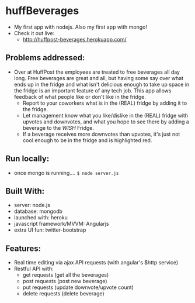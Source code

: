 huffBeverages
=============
- My first app with nodejs.  Also my first app with mongo!
- Check it out live:
	- http://huffpost-beverages.herokuapp.com/

Problems addressed:
----
- Over at HuffPost the employees are treated to free beverages all day long.  Free beverages are great and all, but having some say over what ends up in the fridge and what isn't delicious enough to take up space in the fridge is an important feature of any tech job.  This app allows feedback of what people like or don't like in the fridge.  
	- Report to your coworkers what is in the (REAL) fridge by adding it to the fridge.
	- Let management know what you like/dislike in the (REAL) fridge with upvotes and downvotes, and what you hope to see there by adding a beverage to the *WISH* Fridge.
	- If a beverage receives more downvotes than upvotes, it's just not cool enough to be in the fridge and is highlighted red.

Run locally:
----
- once mongo is running....
	```$ node server.js```

Built With:
----
- server: node.js
- database: mongodb
- launched with: heroku
- javascript framework/MVVM: Angularjs
- extra UI fun: twitter-bootstrap

Features:
----
- Real time editing via ajax API requests (with angular's $http service)
- Restful API with:
	- get requests (get all the beverages)
	- post requests (post new beverage)
	- put requests (update downvote/upvote count)
	- delete requests (delete beverage)
